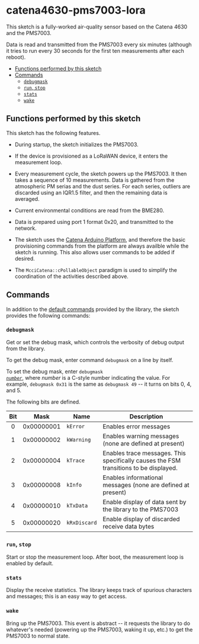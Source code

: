 # catena4630-pms7003-lora

This sketch is a fully-worked air-quality sensor based on the Catena 4630 and the PMS7003.

Data is read and transmitted from the PMS7003 every six minutes (although it tries to run every 30 seconds for the first ten measurements after each reboot).

<!-- TOC depthFrom:2 updateOnSave:true -->

- [Functions performed by this sketch](#functions-performed-by-this-sketch)
- [Commands](#commands)
	- [`debugmask`](#debugmask)
	- [`run`, `stop`](#run-stop)
	- [`stats`](#stats)
	- [`wake`](#wake)

<!-- /TOC -->

## Functions performed by this sketch

This sketch has the following features.

- During startup, the sketch initializes the PMS7003.

- If the device is provisioned as a LoRaWAN device, it enters the measurement loop.

- Every measurement cycle, the sketch powers up the PMS7003. It then takes a sequence of 10 measurements. Data is gathered from the atmospheric PM serias and the dust series. For each series, outliers are discarded using an IQR1.5 filter, and then the remaining data is averaged.

- Current environmental conditions are read from the BME280.

- Data is prepared using port 1 format 0x20, and transmitted to the network.

- The sketch uses the [Catena Arduino Platform](https://github.com/mcci-catena/Catena-Arduino-Platform.git), and therefore the basic provisioning commands from the platform are always availble while the sketch is running. This also allows user commands to be added if desired.

- The `McciCatena::cPollableObject` paradigm is used to simplify the coordination of the activities described above.

## Commands

In addition to the [default commands](https://github.com/mcci-catena/Catena-Arduino-Platform#command-summary) provided by the library, the sketch provides the following commands:

### `debugmask`

Get or set the debug mask, which controls the verbosity of debug output from the library.

To get the debug mask, enter command `debugmask` on a line by itself.

To set the debug mask, enter <code>debugmask <em><u>number</u></em></code>, where *number* is a C-style number indicating the value. For example, `debugmask 0x31` is the same as `debugmask 49` -- it turns on bits 0, 4, and 5.

The following bits are defined.

Bit  |   Mask     |  Name        | Description
:---:|:----------:|--------------|------------
  0  | 0x00000001 | `kError`     | Enables error messages
  1  | 0x00000002 | `kWarning`   | Enables warning messages (none are defined at present)
  2  | 0x00000004 | `kTrace`     | Enables trace messages. This specifically causes the FSM transitions to be displayed.
  3  | 0x00000008 | `kInfo`      | Enables informational messages (none are defined at present)
  4  | 0x00000010 | `kTxData`    | Enable display of data sent by the library to the PMS7003
  5  | 0x00000020 | `kRxDiscard` | Enable display of discarded receive data bytes

### `run`, `stop`

Start or stop the measurement loop. After boot, the measurement loop is enabled by default.

### `stats`

Display the receive statistics. The library keeps track of spurious characters and messages; this is an easy way to get access.

### `wake`

Bring up the PMS7003. This event is abstract -- it requests the library to do whatever's needed (powering up the PMS7003, waking it up, etc.) to get the PMS7003 to normal state.
